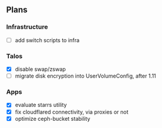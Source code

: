 ## Plans

### Infrastructure

- [ ] add switch scripts to infra

### Talos

- [x] disable swap/zswap
- [ ] migrate disk encryption into UserVolumeConfig, after 1.11

### Apps

- [x] evaluate starrs utility
- [x] fix cloudflared connectivity, via proxies or not
- [x] optimize ceph-bucket stability
